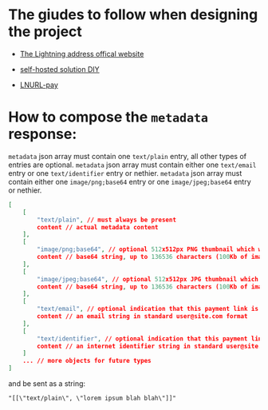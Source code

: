 # The giudes to follow when designing the project
- [The Lightning address offical website](https://lightningaddress.com/)

- [self-hosted solution DIY](https://github.com/andrerfneves/lightning-address/blob/master/DIY.md)

- [LNURL-pay](https://github.com/lnurl/luds/blob/legacy/lnurl-pay.md)

# How to compose the `metadata` response:

`metadata` json array must contain one `text/plain` entry, all other types of entries are optional.
`metadata` json array must contain either one `text/email` entry or one `text/identifier` entry or nethier.
`metadata` json array must contain either one `image/png;base64` entry or one `image/jpeg;base64` entry or nethier.

```json
[
    [
        "text/plain", // must always be present
        content // actual metadata content
    ],
    [
        "image/png;base64", // optional 512x512px PNG thumbnail which will represent this lnurl in a list or grid
        content // base64 string, up to 136536 characters (100Kb of image data in base-64 encoding)
    ],
    [
        "image/jpeg;base64", // optional 512x512px JPG thumbnail which will represent this lnurl in a list or grid
        content // base64 string, up to 136536 characters (100Kb of image data in base-64 encoding)
    ],
    [
        "text/email", // optional indication that this payment link is associated with an email address
        content // an email string in standard user@site.com format
    ],
    [
        "text/identifier", // optional indication that this payment link is associated with an internet identifier string
        content // an internet identifier string in standard user@site.com format
    ]
    ... // more objects for future types
]
```

and be sent as a string:

```
"[[\"text/plain\", \"lorem ipsum blah blah\"]]"
```

